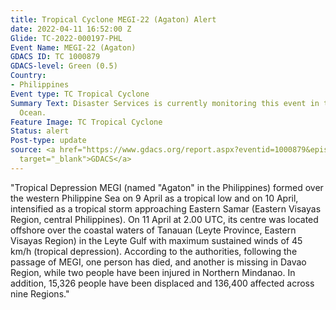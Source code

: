 ```yaml
---
title: Tropical Cyclone MEGI-22 (Agaton) Alert
date: 2022-04-11 16:52:00 Z
Glide: TC-2022-000197-PHL
Event Name: MEGI-22 (Agaton)
GDACS ID: TC 1000879
GDACS-level: Green (0.5)
Country:
- Philippines
Event type: TC Tropical Cyclone
Summary Text: Disaster Services is currently monitoring this event in the Pacific
  Ocean.
Feature Image: TC Tropical Cyclone
Status: alert
Post-type: update
source: <a href="https://www.gdacs.org/report.aspx?eventid=1000879&episodeid=10&eventtype=TC"
  target="_blank">GDACS</a>
---
```


"Tropical Depression MEGI (named "Agaton" in the Philippines) formed over the western Philippine Sea on 9 April as a tropical low and on 10 April, intensified as a tropical storm approaching Eastern Samar (Eastern Visayas Region, central Philippines). On 11 April at 2.00 UTC, its centre was located offshore over the coastal waters of Tanauan (Leyte Province, Eastern Visayas Region) in the Leyte Gulf with maximum sustained winds of 45 km/h (tropical depression). According to the authorities, following the passage of MEGI, one person has died, and another is missing in Davao Region, while two people have been injured in Northern Mindanao. In addition, 15,326 people have been displaced and 136,400 affected across nine Regions." 